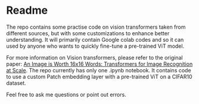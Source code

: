 # Readme 
The repo contains some practise code on vision transformers taken from different sources, but with some customizations to enhance better understanding. It will primarily contain Google colab codes and so it can used by anyone who wants to quickly fine-tune a pre-trained ViT model. 

For more information on Vision transformers, please refer to the original paper: [An Image is Worth 16x16 Words: Transformers for Image Recognition at Scale]( https://arxiv.org/abs/2010.11929). The repo currently has only one .ipynb notebook. It contains code to use a custom Patch embedding layer with a pre-trained ViT on a CIFAR10 dataset. 

Feel free to ask me questions or point out errors. 
